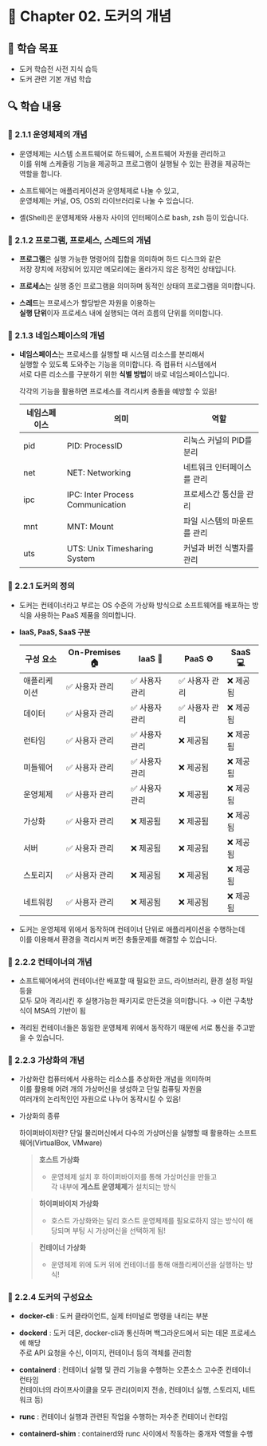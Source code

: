 # 📘 Chapter 02. 도커의 개념

## 📌 학습 목표

- 도커 학습전 사전 지식 습득
- 도커 관련 기본 개념 학습

## 🔍 학습 내용

### 🔸 2.1.1 운영체제의 개념

- 운영체제는 시스템 소프트웨어로 하드웨어, 소프트웨어 자원을 관리하고  
  이를 위해 스케줄링 기능을 제공하고 프로그램이 실행될 수 있는 환경을 제공하는 역할을 합니다.

- 소프트웨어는 애플리케이션과 운영체제로 나눌 수 있고,  
  운영체제는 커널, OS, OS외 라이브러리로 나눌 수 있습니다.

- 셸(Shell)은 운영체제와 사용자 사이의 인터페이스로 bash, zsh 등이 있습니다.

### 🔸 2.1.2 프로그램, 프로세스, 스레드의 개념

- **프로그램**은 실행 가능한 명령어의 집합을 의미하며 하드 디스크와 같은  
  저장 장치에 저장되어 있지만 메모리에는 올라가지 않은 정적인 상태입니다.

- **프로세스**는 실행 중인 프로그램을 의미하며 동적인 상태의 프로그램을 의미합니다.

- **스레드**는 프로세스가 할당받은 자원을 이용하는  
  **실행 단위**이자 프로세스 내에 실행되는 여러 흐름의 단위를 의미합니다.

### 🔸 2.1.3 네임스페이스의 개념

- **네임스페이스**는 프로세스를 실행할 때 시스템 리소스를 분리해서  
  실행할 수 있도록 도와주는 기능을 의미합니다. 즉 컴퓨터 시스템에서  
  서로 다른 리소스를 구분하기 위한 **식별 방법**이 바로 네임스페이스입니다.

  각각의 기능을 활용하면 프로세스를 격리시켜 충돌을 예방할 수 있음!

  | 네임스페이스 | 의미                             | 역할                        |
  | ------------ | -------------------------------- | --------------------------- |
  | pid          | PID: ProcessID                   | 리눅스 커널의 PID를 분리    |
  | net          | NET: Networking                  | 네트워크 인터페이스를 관리  |
  | ipc          | IPC: Inter Process Communication | 프로세스간 통신을 관리      |
  | mnt          | MNT: Mount                       | 파일 시스템의 마운트를 관리 |
  | uts          | UTS: Unix Timesharing System     | 커널과 버전 식별자를 관리   |

### 🔸 2.2.1 도커의 정의

- 도커는 컨테이너라고 부르는 OS 수준의 가상화 방식으로 소프트웨어를 배포하는 방식을 사용하는 PaaS 제품을 의미합니다.

- **IaaS, PaaS, SaaS 구분**

  | 구성 요소    | On-Premises 🏠 | IaaS 🔧        | PaaS ⚙️        | SaaS 💻   |
  | ------------ | -------------- | -------------- | -------------- | --------- |
  | 애플리케이션 | ✅ 사용자 관리 | ✅ 사용자 관리 | ✅ 사용자 관리 | ❌ 제공됨 |
  | 데이터       | ✅ 사용자 관리 | ✅ 사용자 관리 | ✅ 사용자 관리 | ❌ 제공됨 |
  | 런타임       | ✅ 사용자 관리 | ✅ 사용자 관리 | ❌ 제공됨      | ❌ 제공됨 |
  | 미들웨어     | ✅ 사용자 관리 | ✅ 사용자 관리 | ❌ 제공됨      | ❌ 제공됨 |
  | 운영체제     | ✅ 사용자 관리 | ✅ 사용자 관리 | ❌ 제공됨      | ❌ 제공됨 |
  | 가상화       | ✅ 사용자 관리 | ❌ 제공됨      | ❌ 제공됨      | ❌ 제공됨 |
  | 서버         | ✅ 사용자 관리 | ❌ 제공됨      | ❌ 제공됨      | ❌ 제공됨 |
  | 스토리지     | ✅ 사용자 관리 | ❌ 제공됨      | ❌ 제공됨      | ❌ 제공됨 |
  | 네트워킹     | ✅ 사용자 관리 | ❌ 제공됨      | ❌ 제공됨      | ❌ 제공됨 |

- 도커는 운영체제 위에서 동작하며 컨테이너 단위로 애플리케이션을 수행하는데  
  이를 이용해서 환경을 격리시켜 버전 충돌문제를 해결할 수 있습니다.

### 🔸 2.2.2 컨테이너의 개념

- 소프트웨어에서의 컨테이너란 배포할 때 필요한 코드, 라이브러리, 환경 설정 파일등을  
  모두 모아 격리시킨 후 실행가능한 패키지로 만든것을 의미합니다. → 이런 구축방식이 MSA의 기반이 됨

- 격리된 컨테이너들은 동일한 운영체제 위에서 동작하기 때문에 서로 통신을 주고받을 수 있습니다.

### 🔸 2.2.3 가상화의 개념

- 가상화란 컴퓨터에서 사용하는 리소스를 추상화한 개념을 의미하며  
  이를 활용해 어려 개의 가상머신을 생성하고 단일 컴퓨팅 자원을  
  여러개의 논리적인인 자원으로 나누어 동작시킬 수 있음!

- 가상화의 종류

  하이퍼바이저란? 단일 물리머신에서 다수의 가상머신을 실행할 때 활용하는 소프트웨어(VirtualBox, VMware)

  > **호스트 가상화**
  >
  > - 운영체제 설치 후 하이퍼바이저를 통해 가상머신을 만들고  
  >    각 내부에 **게스트 운영체제**가 설치되는 방식

  > **하이퍼바이저 가상화**
  >
  > - 호스트 가상화와는 달리 호스트 운영체제를 필요로하지 않는 방식이 해당되며 부팅 시 가상머신을 선택하게 됨!

  > **컨테이너 가상화**
  >
  > - 운영체제 위에 도커 위에 컨테이너를 통해 애플리케이션을 실행하는 방식!

### 🔸 2.2.4 도커의 구성요소

- **docker-cli** : 도커 클라이언트, 실제 터미널로 명령을 내리는 부분

- **dockerd** : 도커 데몬, docker-cli과 통신하며 백그라운드에서 되는 데몬 프로세스에 해당  
  주로 API 요청을 수신, 이미지, 컨테이너 등의 객체를 관리함

- **containerd** : 컨테이너 실행 및 관리 기능을 수행하는 오픈소스 고수준 컨테이너 런타임  
  컨테이너의 라이프사이클을 모두 관리(이미지 전송, 컨테이너 실행, 스토리지, 네트워크 등)

- **runc** : 컨테이너 실행과 관련된 작업을 수행하는 저수준 컨테이너 런타임

- **containerd-shim** : containerd와 runc 사이에서 작동하는 중개자 역할을 수행
